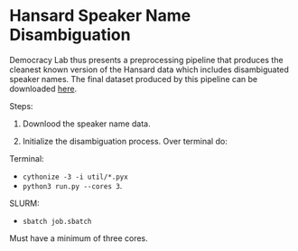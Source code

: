 # Hansard Speaker Name Disambiguation

Democracy Lab thus presents a preprocessing pipeline that produces the cleanest known version of the Hansard data which includes disambiguated speaker names. The final dataset produced by this pipeline can be downloaded [here]().

Steps: 
1. Downlood the speaker name data. 

2. Initialize the disambiguation process. Over terminal do:

Terminal: 
- `cythonize -3 -i util/*.pyx`
- `python3 run.py --cores 3`. 

SLURM: 
- `sbatch job.sbatch` 

Must have a minimum of three cores. 
